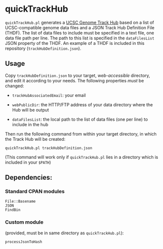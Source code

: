 # quickTrackHub
`quickTrackHub.pl` generates a [UCSC Genome Track Hub](http://genome.cse.ucsc.edu/goldenPath/help/hgTrackHubHelp.html) based on a list of UCSC-compatible genome data files and a JSON Track Hub Definition File (THDF). The list of data files to include must be specified in a text file, one data file path per line. The path to this list is specified in the `dataFilesList` JSON property of the THDF.
An example of a THDF is included in this repository (`trackHubDefinition.json`).

## Usage
Copy `trackHubDefinition.json` to your target, *web-accessible* directory, and edit it according to your needs. 
The following properties *must* be changed:
  
  - `trackHubAssociatedEmail`: your email
  
  - `webPublicDir`: the HTTP/FTP address of your data directory where the Hub will be output
  
  - `dataFilesList`: the local path to the list of data files (one per line) to include in the hub
  
Then run the following command from within your target directory, in which the Track Hub will be created:

```
quickTrackHub.pl trackHubDefinition.json
```
(This command will work only if `quickTrackHub.pl` lies in a directory which is included in your `$PATH`)

## Dependencies:

### Standard CPAN modules
  
    File::Basename
    JSON
    FindBin
    
### Custom module 
(provided, must be in same directory as `quickTrackHub.pl`):
  
    processJsonToHash
    
